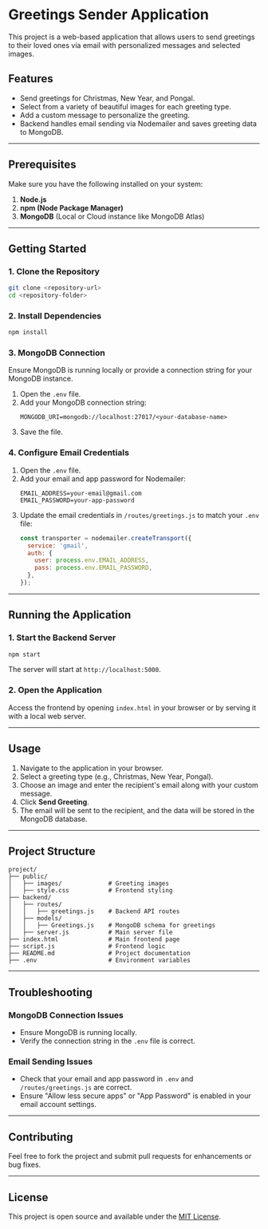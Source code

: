 # Greetings Sender Application

This project is a web-based application that allows users to send greetings to their loved ones via email with personalized messages and selected images.

## Features
- Send greetings for Christmas, New Year, and Pongal.
- Select from a variety of beautiful images for each greeting type.
- Add a custom message to personalize the greeting.
- Backend handles email sending via Nodemailer and saves greeting data to MongoDB.

---

## Prerequisites
Make sure you have the following installed on your system:
1. **Node.js**
2. **npm (Node Package Manager)**
3. **MongoDB** (Local or Cloud instance like MongoDB Atlas)

---

## Getting Started

### 1. Clone the Repository
```bash
git clone <repository-url>
cd <repository-folder>
```

### 2. Install Dependencies
```bash
npm install
```

### 3. MongoDB Connection
Ensure MongoDB is running locally or provide a connection string for your MongoDB instance.
1. Open the `.env` file.
2. Add your MongoDB connection string:
   ```env
   MONGODB_URI=mongodb://localhost:27017/<your-database-name>
   ```
3. Save the file.

### 4. Configure Email Credentials
1. Open the `.env` file.
2. Add your email and app password for Nodemailer:
   ```env
   EMAIL_ADDRESS=your-email@gmail.com
   EMAIL_PASSWORD=your-app-password
   ```
3. Update the email credentials in `/routes/greetings.js` to match your `.env` file:
   ```javascript
   const transporter = nodemailer.createTransport({
     service: 'gmail',
     auth: {
       user: process.env.EMAIL_ADDRESS,
       pass: process.env.EMAIL_PASSWORD,
     },
   });
   ```

---

## Running the Application

### 1. Start the Backend Server
```bash
npm start
```
The server will start at `http://localhost:5000`.

### 2. Open the Application
Access the frontend by opening `index.html` in your browser or by serving it with a local web server.

---

## Usage
1. Navigate to the application in your browser.
2. Select a greeting type (e.g., Christmas, New Year, Pongal).
3. Choose an image and enter the recipient's email along with your custom message.
4. Click **Send Greeting**.
5. The email will be sent to the recipient, and the data will be stored in the MongoDB database.

---

## Project Structure
```plaintext
project/
├── public/
│   ├── images/             # Greeting images
│   ├── style.css           # Frontend styling
├── backend/
│   ├── routes/
│   │   ├── greetings.js    # Backend API routes
│   ├── models/
│   │   ├── Greetings.js    # MongoDB schema for greetings
│   ├── server.js           # Main server file
├── index.html              # Main frontend page
├── script.js               # Frontend logic
├── README.md               # Project documentation
├── .env                    # Environment variables
```

---

## Troubleshooting

### MongoDB Connection Issues
- Ensure MongoDB is running locally.
- Verify the connection string in the `.env` file is correct.

### Email Sending Issues
- Check that your email and app password in `.env` and `/routes/greetings.js` are correct.
- Ensure "Allow less secure apps" or "App Password" is enabled in your email account settings.

---

## Contributing
Feel free to fork the project and submit pull requests for enhancements or bug fixes.

---

## License
This project is open source and available under the [MIT License](LICENSE).

